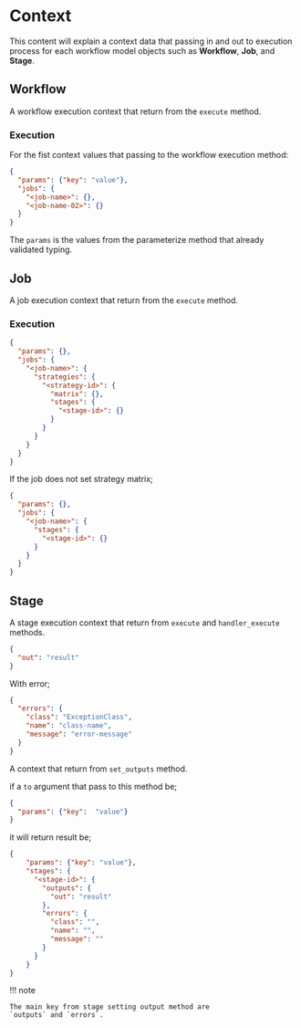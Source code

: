 # Context

This content will explain a context data that passing in and out to execution
process for each workflow model objects such as **Workflow**, **Job**, and **Stage**.

## Workflow

A workflow execution context that return from the `execute` method.

### Execution

For the fist context values that passing to the workflow execution method:

```json
{
  "params": {"key": "value"},
  "jobs": {
    "<job-name>": {},
    "<job-name-02>": {}
  }
}
```

The `params` is the values from the parameterize method that already validated
typing.

## Job

A job execution context that return from the `execute` method.

### Execution

```json
{
  "params": {},
  "jobs": {
    "<job-name>": {
      "strategies": {
        "<strategy-id>": {
          "matrix": {},
          "stages": {
            "<stage-id>": {}
          }
        }
      }
    }
  }
}
```

If the job does not set strategy matrix;

```json
{
  "params": {},
  "jobs": {
    "<job-name>": {
      "stages": {
        "<stage-id>": {}
      }
    }
  }
}
```


## Stage

A stage execution context that return from `execute` and `handler_execute`
methods.

```json
{
  "out": "result"
}
```

With error;

```json
{
  "errors": {
    "class": "ExceptionClass",
    "name": "class-name",
    "message": "error-message"
  }
}
```

A context that return from `set_outputs` method.

if a `to` argument that pass to this method be;

```json
{
  "params": {"key":  "value"}
}
```

it will return result be;

```json
{
    "params": {"key": "value"},
    "stages": {
      "<stage-id>": {
        "outputs": {
          "out": "result"
        },
        "errors": {
          "class": "",
          "name": "",
          "message": ""
        }
      }
    }
}
```

!!! note

    The main key from stage setting output method are
    `outputs` and `errors`.
